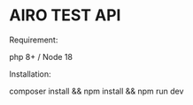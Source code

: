 
# AIRO TEST API

Requirement:

php 8+ / Node 18

Installation:

composer install && npm install && npm run dev
